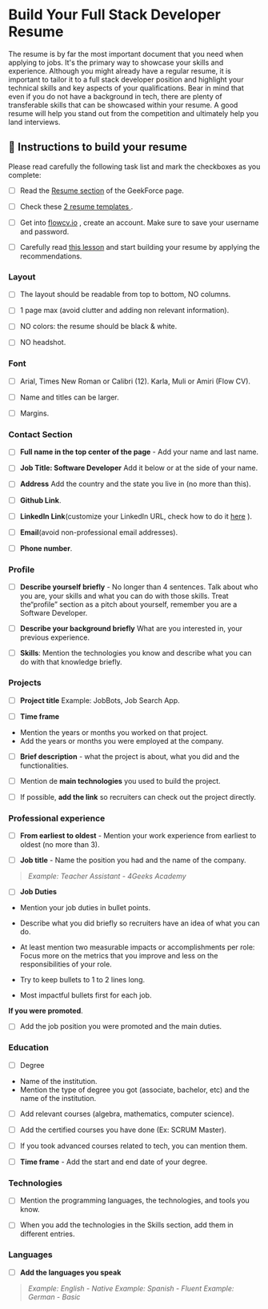 # Build Your Full Stack Developer Resume 

The resume is by far the most important document that you need when applying to jobs. It's the primary way to showcase your skills and experience. Although you might already have a regular resume, it is important to tailor it to a full stack developer position and highlight your technical skills and key aspects of your qualifications. Bear in mind that even if you do not have a background in tech, there are plenty of transferable skills that can be showcased within your resume. A good resume will help you stand out from the competition and ultimately help you land interviews. 

## 📝 Instructions to build your resume

Please read carefully the following task list and mark the checkboxes as you complete:

- [ ] Read the [Resume section](https://www.notion.so/4geeksacademy/Resume-CV-0d1ebbae7a6041aebcbacf5c8fd5c141)  of the GeekForce page.

- [ ] Check these  [2 resume templates ](https://www.notion.so/4geeksacademy/Resume-Templates-CV-Templates-7e72180d5f274276b7ee5614b1df86a2).

- [ ] Get into  [flowcv.io](https://app.flowcv.com/) , create an account. Make sure to save your username and password.

- [ ] Carefully read [this lesson](https://content.breatheco.de/en/lesson/making-an-amazing-resume) and start building your resume by applying the recommendations.


### Layout

- [ ] The layout should be readable from top to bottom, NO columns.

- [ ] 1 page max (avoid clutter and adding non relevant information).

- [ ] NO colors: the resume should be black & white.

- [ ] NO headshot.

### Font

- [ ] Arial, Times New Roman or Calibri (12). Karla, Muli or Amiri (Flow CV).

- [ ] Name and titles can be larger.

- [ ] Margins.

### Contact Section

- [ ] **Full name in the top center of the page** - Add your name and last name.

- [ ] **Job Title: Software Developer** Add it below or at the side of your name.
  
- [ ] **Address** Add the country and the state you live in (no more than this).

- [ ] **Github Link**.

- [ ] **LinkedIn Link**(customize your LinkedIn URL, check how to do it  [here](https://www.linkedin.com/help/linkedin/answer/a542685/manage-your-public-profile-url?lang=en) ).

- [ ] **Email**(avoid non-professional email addresses).

- [ ] **Phone number**.

### Profile 

- [ ] **Describe yourself briefly** - No longer than 4 sentences. Talk about who you are, your skills and what you can do with those skills. Treat the“profile” section as a pitch about yourself, remember you are a Software Developer.

- [ ] **Describe your background briefly** What are you interested in, your previous experience.
	
- [ ] **Skills**: Mention the technologies you know and describe what you can do with that knowledge briefly. 

### Projects

- [ ] **Project title** Example:  JobBots, Job Search App.

- [ ] **Time frame** 
* Mention the years or months you worked on that project.
* Add the years or months you were employed at the company.

- [ ] **Brief description** - what the project is about,  what you did and the functionalities.

- [ ] Mention de **main technologies** you used to build the project.

- [ ] If possible, **add the link** so recruiters can check out the project directly.

### Professional experience

- [ ] **From earliest to oldest** - Mention your work experience from earliest to oldest (no more than 3).

- [ ] **Job title** - Name the position you had and the name of the company.

> _Example: Teacher Assistant - 4Geeks Academy_

- [ ] **Job Duties**

* Mention your job duties in bullet points.

* Describe what you did briefly so recruiters have an idea of what you can do.

* At least mention two measurable impacts or accomplishments per role: Focus more on the metrics that you improve and less on the responsibilities of your role.

* Try to keep bullets to 1 to 2 lines long.

* Most impactful bullets first for each job.

 **If you were promoted**.

- [ ] Add the job position you were promoted and the main duties.

### Education 

- [ ] Degree 
* Name of the institution.
* Mention the type of degree you got (associate, bachelor, etc) and the name of the institution.

- [ ] Add relevant courses (algebra, mathematics, computer science).

- [ ] Add the certified courses you have done (Ex: SCRUM Master).

- [ ] If you took advanced courses related to tech, you can mention them.

- [ ] **Time frame** - Add the start and end date of your degree.


### Technologies

- [ ] Mention the programming languages, the technologies, and tools you know.

- [ ] When you add the technologies in the Skills section, add them in different entries. 

### Languages 

- [ ] **Add the languages you speak**

> _Example: English - Native_
> _Example: Spanish - Fluent_
> _Example: German - Basic_






